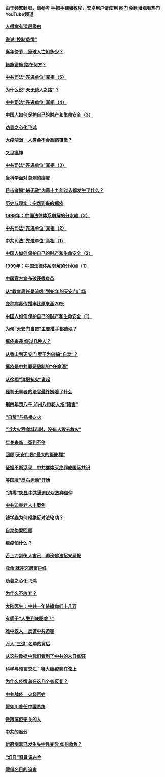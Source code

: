 #### 由于频繁封锁，请参考 [手把手翻墙教程](https://github.com/gfw-breaker/guides/wiki/)，安卓用户请使用 [网门](https://github.com/gfw-breaker/nogfw/blob/master/dl.md?t=02221500) 免翻墙观看热门YouTube频道 

#### [人得病有深层缘由](../pages/19/420864.md?t=02221500) 

#### [说说“控制疫情”](../pages/19/420831.md?t=02221500) 

#### [离年傍节　家破人亡知多少？](../pages/19/420563.md?t=02221500) 

#### [措施错施  路在何方？](../pages/19/420076.md?t=02221500) 

#### [中共司法“先进单位”真相（5）](../pages/19/419453.md?t=02221500) 

#### [为什么说“天无绝人之路”？](../pages/19/419618.md?t=02221500) 

#### [中共司法“先进单位”真相（4）](../pages/19/419452.md?t=02221500) 

#### [中国人如何保护自己的财产和生命安全（3）](../pages/19/419405.md?t=02221500) 

#### [劝善之心化飞鸿](../pages/19/418758.md?t=02221500) 

#### [大疫汹汹　人类会不会重蹈覆辙？](../pages/19/419691.md?t=02221500) 

#### [又见瘟神](../pages/19/419225.md?t=02221500) 

#### [中共司法“先进单位”真相（3）](../pages/19/419451.md?t=02221500) 

#### [当科学面对莫测的瘟疫](../pages/19/419625.md?t=02221500) 

#### [目击者揭“杀无赦”内幕十九年过去都发生了什么？](../pages/19/419617.md?t=02221500) 

#### [历史与现实：突然到来的瘟疫](../pages/19/419619.md?t=02221500) 

#### [1999年：中国法律体系崩解的分水岭（2）](../pages/19/419455.md?t=02221500) 

#### [中共司法“先进单位”真相（2）](../pages/19/419450.md?t=02221500) 

#### [中共司法“先进单位”真相（1）](../pages/19/419449.md?t=02221500) 

#### [中国人如何保护自己的财产和生命安全（2）](../pages/19/419404.md?t=02221500) 

#### [1999年：中国法律体系崩解的分水岭（1）](../pages/19/419454.md?t=02221500) 

#### [中国官方宣布破获假疫苗](../pages/19/419504.md?t=02221500) 

#### [从“教育局长是流氓”到蛇年的天安门广场](../pages/19/419470.md?t=02221500) 

#### [变种病毒传播率比原来高70％](../pages/19/419456.md?t=02221500) 

#### [中国人如何保护自己的财产和生命安全（1）](../pages/19/419403.md?t=02221500) 

#### [为何“天安门自焚”主要推手都遭殃？](../pages/19/419348.md?t=02221500) 

#### [瘟疫来袭 绕过几种人？](../pages/19/419349.md?t=02221500) 

#### [从香山到天安门 罗干为何搞“自焚”？](../pages/19/419270.md?t=02221500) 

#### [瘟疫是中共罪恶酿制的“夺命酒”](../pages/19/419223.md?t=02221500) 

#### [从徐栩“消极抗灾”说起](../pages/19/419224.md?t=02221500) 

#### [诬判无辜者的法官最终捞着了什么](../pages/19/419268.md?t=02221500) 

#### [刑四年罚八千 泸州八旬老人指“陷害”](../pages/19/419232.md?t=02221500) 

#### [“自焚”与插播之火](../pages/19/419226.md?t=02221500) 

#### [“当大火吞噬城市时，没有人敢去救火”](../pages/19/419077.md?t=02221500) 

#### [年关来临　冤判不停](../pages/19/419093.md?t=02221500) 

#### [回顾|天安门是“最大的摄影棚”](../pages/19/380866.md?t=02221500) 

#### [证据不断浮现　中共群体灭绝罪成国际共识](../pages/19/419031.md?t=02221500) 

#### [美国版“反右运动”开始](../pages/19/419030.md?t=02221500) 

#### [“清零”突显中共逼迫民众放弃信仰](../pages/19/418995.md?t=02221500) 

#### [中共迫害老人十案例](../pages/19/418831.md?t=02221500) 

#### [钱学森为何拒绝反对法轮功？](../pages/19/418905.md?t=02221500) 

#### [自焚伪案回顾](../pages/19/418799.md?t=02221500) 

#### [瘟疫怕什么？](../pages/19/418800.md?t=02221500) 

#### [舌上刀剑伤人害己　诽谤佛法招来恶报](../pages/19/418731.md?t=02221500) 

#### [救命 就差这层窗户纸](../pages/19/418706.md?t=02221500) 

#### [劝善之心化飞鸿](../pages/19/416766.md?t=02221500) 

#### [为什么不放弃？](../pages/19/418691.md?t=02221500) 

#### [大陆医生：中共一年杀掉你们十几万](../pages/19/418670.md?t=02221500) 

#### [有感于“人生到底图啥？”](../pages/19/418624.md?t=02221500) 

#### [难中救人　反遭中共迫害](../pages/19/418414.md?t=02221500) 

#### [万人“三退”名单的背后](../pages/19/418505.md?t=02221500) 

#### [从这些数据中我们看到了中共的末日疯狂](../pages/19/418420.md?t=02221500) 

#### [科学与预言交汇：特大瘟疫箭在弦上](../pages/19/418266.md?t=02221500) 

#### [为什么疫情总在这几个省反复？](../pages/19/418219.md?t=02221500) 

#### [中共战疫　火烧百姓](../pages/19/418220.md?t=02221500) 

#### [假如川普任中国总统](../pages/19/418174.md?t=02221500) 

#### [做跟瘟疫无关的人](../pages/19/418171.md?t=02221500) 

#### [中共的脆弱](../pages/19/418196.md?t=02221500) 

#### [新冠病毒已发生失控性变异 如何救急？](../pages/19/418032.md?t=02221500) 

#### [“幻日”奇景说古今](../pages/19/418033.md?t=02221500) 

#### [假借名目的迫害](../pages/19/418055.md?t=02221500) 

